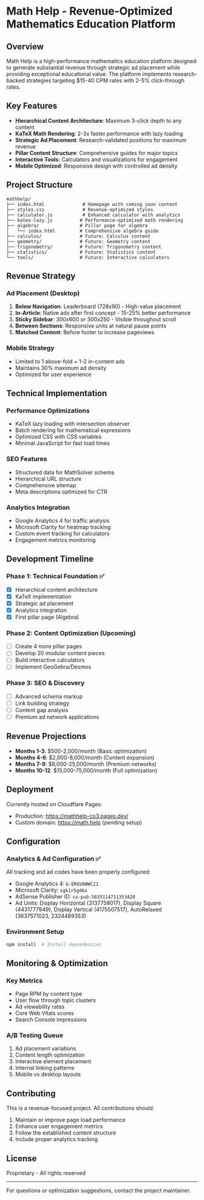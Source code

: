 # Math Help - Revenue-Optimized Mathematics Education Platform

## Overview

Math Help is a high-performance mathematics education platform designed to generate substantial revenue through strategic ad placement while providing exceptional educational value. The platform implements research-backed strategies targeting $15-40 CPM rates with 2-5% click-through rates.

## Key Features

- **Hierarchical Content Architecture**: Maximum 3-click depth to any content
- **KaTeX Math Rendering**: 2-3x faster performance with lazy loading
- **Strategic Ad Placement**: Research-validated positions for maximum revenue
- **Pillar Content Structure**: Comprehensive guides for major topics
- **Interactive Tools**: Calculators and visualizations for engagement
- **Mobile Optimized**: Responsive design with controlled ad density

## Project Structure

```
mathhelp/
├── index.html              # Homepage with coming soon content
├── styles.css              # Revenue-optimized styles
├── calculator.js           # Enhanced calculator with analytics
├── katex-lazy.js          # Performance-optimized math rendering
├── algebra/               # Pillar page for algebra
│   └── index.html         # Comprehensive algebra guide
├── calculus/              # Future: Calculus content
├── geometry/              # Future: Geometry content
├── trigonometry/          # Future: Trigonometry content
├── statistics/            # Future: Statistics content
└── tools/                 # Future: Interactive calculators
```

## Revenue Strategy

### Ad Placement (Desktop)
1. **Below Navigation**: Leaderboard (728x90) - High-value placement
2. **In-Article**: Native ads after first concept - 15-25% better performance
3. **Sticky Sidebar**: 300x600 or 300x250 - Visible throughout scroll
4. **Between Sections**: Responsive units at natural pause points
5. **Matched Content**: Before footer to increase pageviews

### Mobile Strategy
- Limited to 1 above-fold + 1-2 in-content ads
- Maintains 30% maximum ad density
- Optimized for user experience

## Technical Implementation

### Performance Optimizations
- KaTeX lazy loading with intersection observer
- Batch rendering for mathematical expressions
- Optimized CSS with CSS variables
- Minimal JavaScript for fast load times

### SEO Features
- Structured data for MathSolver schema
- Hierarchical URL structure
- Comprehensive sitemap
- Meta descriptions optimized for CTR

### Analytics Integration
- Google Analytics 4 for traffic analysis
- Microsoft Clarity for heatmap tracking
- Custom event tracking for calculators
- Engagement metrics monitoring

## Development Timeline

### Phase 1: Technical Foundation ✅
- [x] Hierarchical content architecture
- [x] KaTeX implementation
- [x] Strategic ad placement
- [x] Analytics integration
- [x] First pillar page (Algebra)

### Phase 2: Content Optimization (Upcoming)
- [ ] Create 4 more pillar pages
- [ ] Develop 20 modular content pieces
- [ ] Build interactive calculators
- [ ] Implement GeoGebra/Desmos

### Phase 3: SEO & Discovery
- [ ] Advanced schema markup
- [ ] Link building strategy
- [ ] Content gap analysis
- [ ] Premium ad network applications

## Revenue Projections

- **Months 1-3**: $500-2,000/month (Basic optimization)
- **Months 4-6**: $2,000-8,000/month (Content expansion)
- **Months 7-9**: $8,000-25,000/month (Premium networks)
- **Months 10-12**: $15,000-75,000/month (Full optimization)

## Deployment

Currently hosted on Cloudflare Pages:
- Production: https://mathhelp-co3.pages.dev/
- Custom domain: https://math.help (pending setup)

## Configuration

### Analytics & Ad Configuration ✅
All tracking and ad codes have been properly configured:
- Google Analytics 4: `G-ERGV6WWC21`
- Microsoft Clarity: `sgk1r5gd6a`
- AdSense Publisher ID: `ca-pub-5635114711353420`
- Ad Units: Display Horizontal (3137758017), Display Square (4431777949), Display Vertical (4175507517), AutoRelaxed (3637571023, 2324489353)

### Environment Setup
```bash
npm install  # Install dependencies
```

## Monitoring & Optimization

### Key Metrics
- Page RPM by content type
- User flow through topic clusters
- Ad viewability rates
- Core Web Vitals scores
- Search Console impressions

### A/B Testing Queue
1. Ad placement variations
2. Content length optimization
3. Interactive element placement
4. Internal linking patterns
5. Mobile vs desktop layouts

## Contributing

This is a revenue-focused project. All contributions should:
1. Maintain or improve page load performance
2. Enhance user engagement metrics
3. Follow the established content structure
4. Include proper analytics tracking

## License

Proprietary - All rights reserved

---

For questions or optimization suggestions, contact the project maintainer.